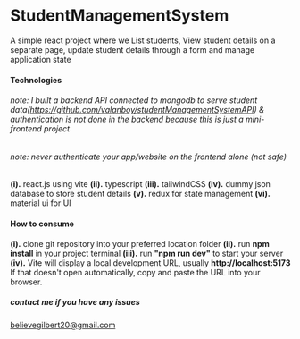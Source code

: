 # StudentManagementSystem
A simple react project where we List students, View student details on a separate page, update student details through a form and manage application state 
#### Technologies
###### note: I built a backend API connected to mongodb to serve student data(https://github.com/valanboy/studentManagementSystemAPI) & authentication is not done in the backend because this is just a mini-frontend project
###### note: never authenticate your app/website on the frontend alone (not safe)
**(i).**   react.js using vite
**(ii).**  typescript
**(iii).** tailwindCSS
**(iv).** dummy json database to store student details
**(v).**  redux for state management 
**(vi).**  material ui for UI 
#### How to consume
**(i).**   clone git repository into your preferred location folder
**(ii).**  run **npm install** in your project terminal
**(iii).** run **"npm run dev"** to start your server
**(iv).** Vite will display a local development URL, usually **http://localhost:5173** If that doesn't open automatically, copy and paste the URL into your browser.
##### contact me if you have any issues
believegilbert20@gmail.com
